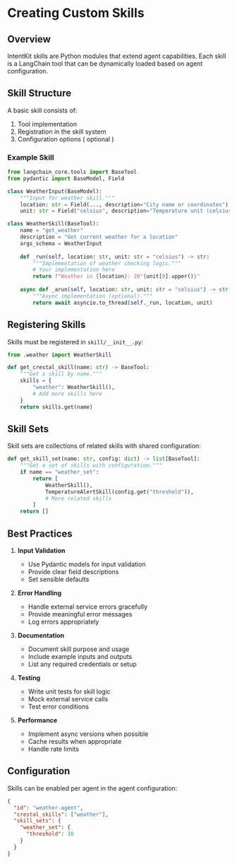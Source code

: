 # Creating Custom Skills

## Overview

IntentKit skills are Python modules that extend agent capabilities. Each skill is a LangChain tool that can be dynamically loaded based on agent configuration.

## Skill Structure

A basic skill consists of:
1. Tool implementation
2. Registration in the skill system
3. Configuration options ( optional )

### Example Skill

```python
from langchain_core.tools import BaseTool
from pydantic import BaseModel, Field

class WeatherInput(BaseModel):
    """Input for weather skill."""
    location: str = Field(..., description="City name or coordinates")
    unit: str = Field("celsius", description="Temperature unit (celsius/fahrenheit)")

class WeatherSkill(BaseTool):
    name = "get_weather"
    description = "Get current weather for a location"
    args_schema = WeatherInput
    
    def _run(self, location: str, unit: str = "celsius") -> str:
        """Implementation of weather checking logic."""
        # Your implementation here
        return f"Weather in {location}: 20°{unit[0].upper()}"
    
    async def _arun(self, location: str, unit: str = "celsius") -> str:
        """Async implementation (optional)."""
        return await asyncio.to_thread(self._run, location, unit)
```

## Registering Skills

Skills must be registered in `skill/__init__.py`:

```python
from .weather import WeatherSkill

def get_crestal_skill(name: str) -> BaseTool:
    """Get a skill by name."""
    skills = {
        "weather": WeatherSkill(),
        # Add more skills here
    }
    return skills.get(name)
```

## Skill Sets

Skill sets are collections of related skills with shared configuration:

```python
def get_skill_set(name: str, config: dict) -> list[BaseTool]:
    """Get a set of skills with configuration."""
    if name == "weather_set":
        return [
            WeatherSkill(),
            TemperatureAlertSkill(config.get("threshold")),
            # More related skills
        ]
    return []
```

## Best Practices

1. **Input Validation**
   - Use Pydantic models for input validation
   - Provide clear field descriptions
   - Set sensible defaults

2. **Error Handling**
   - Handle external service errors gracefully
   - Provide meaningful error messages
   - Log errors appropriately

3. **Documentation**
   - Document skill purpose and usage
   - Include example inputs and outputs
   - List any required credentials or setup

4. **Testing**
   - Write unit tests for skill logic
   - Mock external service calls
   - Test error conditions

5. **Performance**
   - Implement async versions when possible
   - Cache results when appropriate
   - Handle rate limits

## Configuration

Skills can be enabled per agent in the agent configuration:

```json
{
  "id": "weather-agent",
  "crestal_skills": ["weather"],
  "skill_sets": {
    "weather_set": {
      "threshold": 30
    }
  }
}
```
